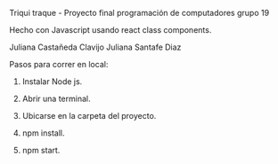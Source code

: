 Triqui traque - Proyecto final programación de computadores grupo 19

Hecho con Javascript usando react class components.

Juliana Castañeda Clavijo
Juliana Santafe Diaz

Pasos para correr en local:

1. Instalar Node js.

2. Abrir una terminal.

3. Ubicarse en la carpeta del proyecto.

4. npm install.

5. npm start.
